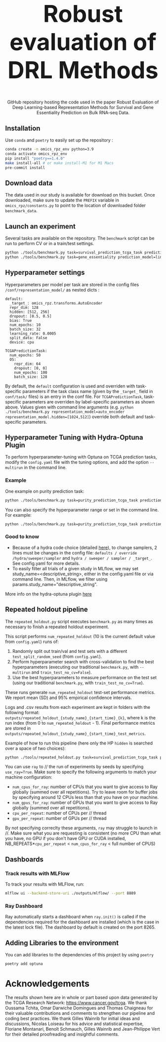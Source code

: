 <h1 align="center" style="font-size:75px;">Robust evaluation of DRL Methods</h1>

<p align="center">GitHub repository hosting the code used in the paper Robust Evaluation of Deep Learning-based Representation Methods for Survival and Gene Essentiality Prediction on Bulk RNA-seq Data.</p>


## Installation

Use `conda` and `poetry` to easily set up the repository :

```bash
conda create -n omics_rpz_env python=3.9
conda activate omics_rpz_env
pip install "poetry==1.4.0"
make install-all # or make install-M1 for M1 Macs
pre-commit install
```

## Download data 

The data used in our study is available for download on this bucket. 
Once downloaded, make sure to update the `PREFIX` variable in `omics_rpz/constants.py` to point to the location of downloaded folder `benchmark_data`.

## Launch an experiment

Several tasks are available on the repository. The `benchmark` script can be run to perform CV or in a train/test settings.

```bash
python ./tools/benchmark.py task=survival_prediction_tcga_task prediction_model=cox_model representation_model=pca
python ./tools/benchmark.py task=gene_essentiality prediction_model=linear_regression representation_model=pca
```

## Hyperparameter settings

Hyperparameters per model per task are stored in the config files `/conf/representation_model/` as nested dicts :

```
default:
  _target_: omics_rpz.transforms.AutoEncoder
  repr_dim: 128
  hidden: [512, 256]
  dropout: [0.5, 0.5]
  bias: True
  num_epochs: 10
  batch_size: 32
  learning_rate: 0.0005
  split_data: False
  device: cpu

TCGAPredictionTask:
  num_epochs: 50
  OS:
    repr_dim: 64
    dropout: [0, 0]
    num_epochs: 100
    batch_size: 128
```

By default, the `default` configuration is used and overriden with task-specific parameters if the task class name (given by the `_target_` field in `conf/task/` files) is an entry in the conf file. For `TCGAPredictionTask`, task-specific parameters are overriden by label-specific parameters as shown above.
Values given with command line arguments (e.g. `python ./tools/benchmark.py representation_model=auto_encoder representation_model.hidden=[1024,512]`) override both default and task-specific parameters.

## Hyperparameter Tuning with Hydra-Optuna Plugin

To perform hyperparameter-tuning with Optuna on TCGA prediction tasks, modify the `config.yaml` file with the tuning options, and add the option `--multirun` in the command line.

### Example

One example on purity prediction task:

```bash
python ./tools/benchmark.py task=purity_prediction_tcga_task prediction_model=linear_regression representation_model=pca --multirun
```

You can also specify the hyperparameter range or set in the command line. For example:

```bash
python ./tools/benchmark.py task=purity_prediction_tcga_task prediction_model=linear_regression representation_model=pca 'representation_model.repr_dim=range(16, 511)' --multirun
```

### Good to know

- Because of a hydra code choice (detailed [here](https://github.com/facebookresearch/hydra/issues/2003)), to change samplers, 2 lines must be changes in the config file: `defaults / override /hydra/sweeper/sampler` and `hydra / sweeper / sampler / _target_`. See config.yaml for more details.
- To easily filter all trials of a given study in MLflow, we may set study_name=<descriptive_string>, either in the config.yaml file or via command line. Then, in MLflow, we filter using params.study_name="descriptive_string".

More info on the hydra-optuna plugin [here](https://hydra.cc/docs/plugins/optuna_sweeper/)

## Repeated holdout pipeline

The `repeated_holdout.py` script executes `benchmark.py` as many times as necessary to finish a repeated holdout experiment.

This script performs `num_repeated_holdout` (10 is the current default value from `config.yaml`) runs of:

1. Randomly split out train/val and test sets with a different `test_split_random_seed` (from `config.yaml`).
2. Perform hyperparameter search with cross-validation to find the best hyperparameters (executing our traditional `benchmark.py`, with `--multirun` and `train_test_no_cv=False`).
3. Use the best hyperparameters to measure performance on the test set (using our traditional `benchmark.py`, with `train_test_no_cv=True`).

These runs generate `num_repeated_holdout` test-set performance metrics. We report mean (SD) and 95% empirical confidence intervals.

Logs and .csv results from each experiment are kept in folders with the following format: `outputs/repeated_holdout_{study_name}_{start_time}_{k}`, where k is the run index (from 0 to `num_repeated_holdout` - 1). Final performance metrics are stored in `outputs/repeated_holdout_{study_name}_{start_time}_test_metrics`.

Example of how to run this pipeline (here only the HP `hidden` is searched over a space of two choices):

```bash
python ./tools/repeated_holdout.py task=survival_prediction_tcga_task prediction_model=mlp_prediction representation_model=auto_encoder +"representation_model.hidden=choice([1024], [512])" study_name="survival_repeated_holdout"
```

You can use `ray` to // the run of experiments by seeds by specifying `use_ray=True`. Make sure to specify the following arguments to match your machine configuration:
- `num_cpus_for_ray`: number of CPUs that you want to give access to Ray globally (summed over all repetitions). Try to leave room for buffer jobs by specifying around 12 CPUs less than that you have on your machine.
- `num_gpus_for_ray`: number of GPUs that you want to give access to Ray globally (summed over all repetitions).
- `cpu_per_repeat`: number of CPUs per // thread
- `gpu_per_repeat`: number of GPUs per // thread

By not specifying correclty these arguments, `ray` may struggle to launch in //. Make sure what you are requesting is consistent (no more CPU than what you have, no GPU if you don't have GPU or CUDA installed, NB_REPEATS*`cpu_per_repeat` < `num_cpus_for_ray` < full number of CPUS)


## Dashboards

### Track results with MLFlow

To track your results with MLFlow, run:

```bash
mlflow ui --backend-store-uri ./outputs/mlflow/ --port 8889
```

### Ray Dashboard

Ray automatically starts a dashboard when `ray.init()` is called if the dependencies required for the dashboard are installed (which is the case in the latest lock file).
The dashboard by default is created on the port 8265.

## Adding Libraries to the environment

You can add libraries to the dependencies of this project by using `poetry`

```bash
poetry add optuna
```

# Acknowledgements

The results shown here are in whole or part based upon data generated by the TCGA Research Network: https://www.cancer.gov/tcga. We thank Oussama Tchita, Omar Darwiche Domingues and Thomas Chaigneau for their valuable contributions and comments to strengthen our pipeline and coding best practices. We thank Gilles Wainrib for initial ideas and discussions, Nicolas Loiseau for his advice and statistical expertise, Floriane Montanari, Benoît Schmauch, Gilles Wainrib and Jean-Philippe Vert for their detailed proofreading and insightful comments.
